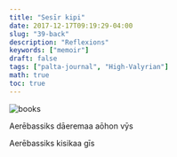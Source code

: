 ```yaml
---
title: "Sesīr kipi"
date: 2017-12-17T09:19:29-04:00
slug: "39-back"
description: "Reflexions"
keywords: ["memoir"]
draft: false
tags: ["palta-journal", "High-Valyrian"]
math: true
toc: true
---
```


![books](/addhana/40-sesir.jpg)

Aerēbassiks dāeremaa aōhon vȳs

Aerēbassiks kisikaa gīs